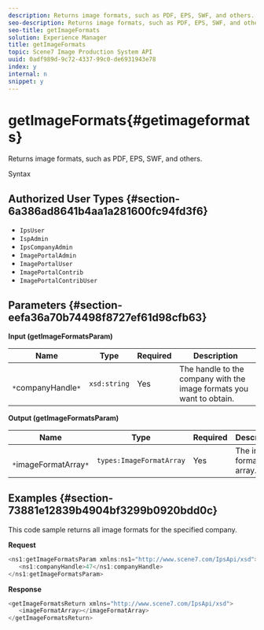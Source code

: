 ```yaml
---
description: Returns image formats, such as PDF, EPS, SWF, and others.
seo-description: Returns image formats, such as PDF, EPS, SWF, and others.
seo-title: getImageFormats
solution: Experience Manager
title: getImageFormats
topic: Scene7 Image Production System API
uuid: 0adf989d-9c72-4337-99c0-de6931943e78
index: y
internal: n
snippet: y
---
```


# getImageFormats{#getimageformats}

Returns image formats, such as PDF, EPS, SWF, and others.

 Syntax 

## Authorized User Types {#section-6a386ad8641b4aa1a281600fc94fd3f6}

* `IpsUser` 
* `IspAdmin` 
* `IpsCompanyAdmin` 
* `ImagePortalAdmin` 
* `ImagePortalUser` 
* `ImagePortalContrib` 
* `ImagePortalContribUser`

## Parameters {#section-eefa36a70b74498f8727ef61d98cfb63}

**Input (getImageFormatsParam)** 

|  Name  | Type  | Required  | Description  |
|---|---|---|---|
|  ` *`companyHandle`*`  | `xsd:string`  | Yes  | The handle to the company with the image formats you want to obtain.  |

**Output (getImageFormatsParam)** 

|  Name  | Type  | Required  | Description  |
|---|---|---|---|
|  ` *`imageFormatArray`*`  | `types:ImageFormatArray`  | Yes  | The image format array.  |

## Examples {#section-73881e12839b4904bf3299b0920bdd0c}

This code sample returns all image formats for the specified company.

**Request** 

```java
<ns1:getImageFormatsParam xmlns:ns1="http://www.scene7.com/IpsApi/xsd">
   <ns1:companyHandle>47</ns1:companyHandle>
</ns1:getImageFormatsParam>
```

**Response** 

```java
<getImageFormatsReturn xmlns="http://www.scene7.com/IpsApi/xsd">
   <imageFormatArray></imageFormatArray>
</getImageFormatsReturn>
```

